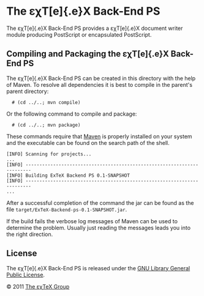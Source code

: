 

The εχT[e]{.e}X Back-End PS
===========================

The εχT[e]{.e}X Back-End PS provides a εχT[e]{.e}X document writer
module producing PostScript or encapsulated PostScript.

Compiling and Packaging the εχT[e]{.e}X Back-End PS
---------------------------------------------------

The εχT[e]{.e}X Back-End PS can be created in this directory with the
help of Maven. To resolve all dependencies it is best to compile in the
parent\'s parent directory:

      # (cd ../..; mvn compile)

Or the following command to compile and package:

      # (cd ../..; mvn package)

These commands require that [Maven](http://maven.apache.org) is properly
installed on your system and the executable can be found on the search
path of the shell.

``` {.output}
[INFO] Scanning for projects...
...                                                                         
[INFO] ------------------------------------------------------------------------
[INFO] Building ExTeX Backend PS 0.1-SNAPSHOT
[INFO] ------------------------------------------------------------------------
...
```

After a successful completion of the command the jar can be found as the
file `target/ExTeX-Backend-ps-0.1-SNAPSHOT.jar`.

If the build fails the verbose log messages of Maven can be used to
determine the problem. Usually just reading the messages leads you into
the right direction.

License
-------

The εχT[e]{.e}X Back-End PS is released under the [GNU Library General
Public License](LICENSE.html).

© 2011 [The εχTeX Group](mailto:extex@dante.de)
